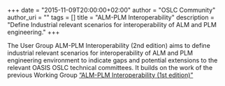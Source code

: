 +++
date = "2015-11-09T20:00:00+02:00"
author = "OSLC Community"
author_uri = ""
tags = []
title = "ALM-PLM Interoperability"
description = "Define Industrial relevant scenarios for interoperability of ALM and PLM engineering."
+++

The User Group ALM-PLM Interoperability (2nd edition) aims to define industrial relevant scenarios for interoperability of ALM and PLM engineering environment to indicate gaps and potential extensions to the relevant OASIS OSLC technical committees. It builds on the work of the previous Working Group [“ALM-PLM Interoperability (1st edition)”](https://open-services.net/workgroups/alm-plm-interoperability) 